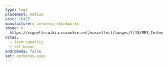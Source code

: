 ```yaml
---
type: legs
placement: medium
cost: 16425
manufacturer: cerberus-skunkworks
image: >-
  https://vignette.wikia.nocookie.net/masseffect/images/f/f8/ME3_Cerberus_Ajax_Armor.png/revision/latest?cb=20121123062420
notes:
  - item_capacity
  - set_bonus
andromeda: false
set: cerberus-ajax
---
```

